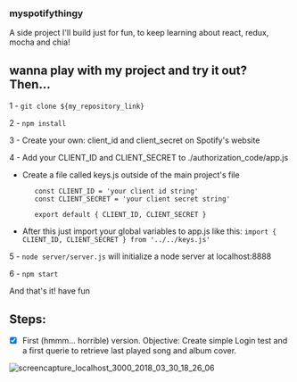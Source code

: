 ### myspotifythingy

A side project I'll build just for fun, to keep learning about react, redux, mocha and chia!

## wanna play with my project and try it out? Then...

1 - `git clone ${my_repository_link}`

2 - `npm install`

3 - Create your own: client_id and client_secret on Spotify's website

4 - Add your CLIENT_ID and CLIENT_SECRET to ./authorization_code/app.js

* Create a file called keys.js outside of the main project's file

  ```
     const CLIENT_ID = 'your client id string'
     const CLIENT_SECRET = 'your client secret string'

     export default { CLIENT_ID, CLIENT_SECRET }
  ```

* After this just import your global variables to app.js like this:
  `import { CLIENT_ID, CLIENT_SECRET } from '../../keys.js'`

5 - `node server/server.js` will initialize a node server at localhost:8888

6 - `npm start`

And that's it! have fun


## Steps:

- [x] First (hmmm... horrible) version. Objective: Create simple Login test and a first querie to retrieve last played song and album cover.

<img src="https://image.ibb.co/ccqyqS/screencapture_localhost_3000_2018_03_30_18_26_06.png" alt="screencapture_localhost_3000_2018_03_30_18_26_06" border="0">
